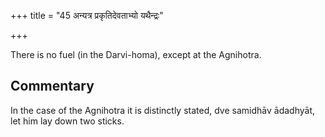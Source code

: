 +++
title = "45 अन्यत्र प्रकृतिदेवताभ्यो यथैन्द्रः"

+++

There is no fuel (in the Darvi-homa), except at the Agnihotra.

## Commentary

In the case of the Agnihotra it is distinctly stated, dve samidhāv ādadhyāt, let him lay down two sticks.


